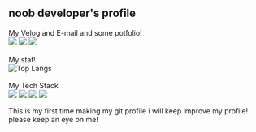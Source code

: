 ## noob developer's profile<br>
My Velog and E-mail and some potfolio!<br>
<a href = "https://velog.io/@ningdol0711/posts"><img src="https://img.shields.io/badge/velog-20C997?style=flat&logo=velog&logoColor=white"></a>
<a href = "mailto:wnsrb2697@gmail.com"><img src="https://img.shields.io/badge/gmail-EA4335?style=flat&logo=Gmail&logoColor=white"></a>
<a href = "(https://www.notion.so/e8f92c03bf29458e87a83102d261e179?v=5bfb7d501ea24f39806f972a1355f0fe&pvs=4)"><img src="https://img.shields.io/badge/potfolio-000?style=flat&logo=Notion&logoColor=white"></a>
<br><br>
My stat!<br>
![Top Langs](https://github-readme-stats.vercel.app/api/top-langs/?username=ningdol0711)
<br><br>
My Tech Stack<br>
<img src="https://img.shields.io/badge/-F7DF1E?style=flat&logo=JavaScript&logoColor=white">
<img src="https://img.shields.io/badge/-E34F26?style=flat&logo=HTML5&logoColor=white">
<img src="https://img.shields.io/badge/-1572B6?style=flat&logo=CSS3&logoColor=white">
<img src="https://img.shields.io/badge/-00599C?style=flat&logo=cplusplus&logoColor=white">

This is my first time making my git profile
i will keep improve my profile! please keep an eye on me!
